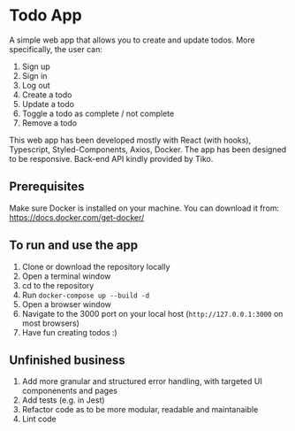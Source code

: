 # Todo App

A simple web app that allows you to create and update todos. More specifically, the user can:
1. Sign up
2. Sign in
3. Log out
4. Create a todo
5. Update a todo
6. Toggle a todo as complete / not complete
7. Remove a todo

This web app has been developed mostly with React (with hooks), Typescript, Styled-Components, Axios, Docker. The app has been designed to be responsive. Back-end API kindly provided by Tiko.


## Prerequisites

Make sure Docker is installed on your machine. You can download it from: 
https://docs.docker.com/get-docker/


## To run and use the app

1. Clone or download the repository locally 
2. Open a terminal window
3. cd to the repository
4. Run `docker-compose up --build -d`
5. Open a browser window
6. Navigate to the 3000 port on your local host (`http://127.0.0.1:3000` on most browsers)
7. Have fun creating todos :)

## Unfinished business

1. Add more granular and structured error handling, with targeted UI componenents and pages
2. Add tests (e.g. in Jest) 
3. Refactor code as to be more modular, readable and maintanaible
4. Lint code
